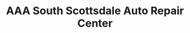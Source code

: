 ---
title: "AAA South Scottsdale Auto Repair Center"
url: /scottsdale/aaa-south-scottsdale-auto-repair-center/
shop: car repair
---